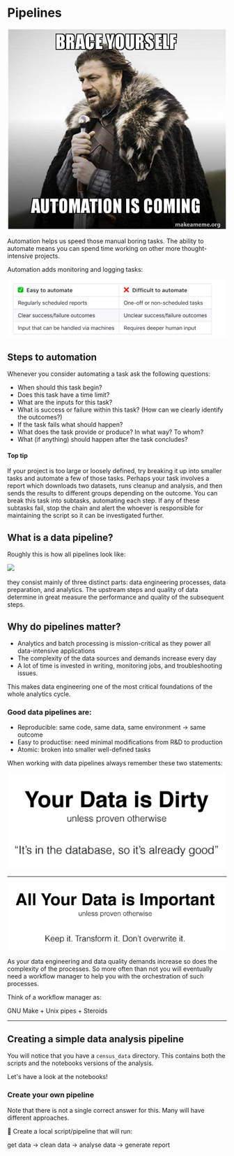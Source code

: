 # Pipelines

![](_static/automation1.jpg)

Automation helps us speed those manual boring tasks. The ability to automate means you can spend time working on other more thought-intensive projects.

Automation adds monitoring and logging tasks:



![](_static/automate.png)

## Steps to automation

Whenever you consider automating a task ask the following questions:
- When should this task begin?
- Does this task have a time limit?
- What are the inputs for this task?
- What is success or failure within this task? (How can we clearly identify the outcomes?)
- If the task fails what should happen?
- What does the task provide or produce? In what way? To whom?
- What (if anything) should happen after the task concludes?

<div class="alert alert-primary">
  <h4> Top tip </h4>
  If your project is too large or loosely defined, try breaking it up into smaller tasks and automate a few of those tasks. Perhaps your task involves a report which downloads two datasets, runs cleanup and analysis, and then sends the results to different groups depending on the outcome. 
  You can break this task into subtasks, automating each step. If any of these subtasks fail, stop the chain and alert the whoever is responsible for maintaining the script so it can be investigated further.
</div>

## What is a data pipeline?

Roughly this is how all pipelines look like:

![](https://i1.wp.com/datapipesoft.com/wp-content/uploads/2017/05/data-pipeline.png?fit=651%2C336&ssl=1)

they consist mainly of three distinct parts: data engineering processes, data preparation, and analytics. The upstream steps and quality of data determine in great measure the performance and quality of the subsequent steps.

## Why do pipelines matter?

- Analytics and batch processing is mission-critical as they power all data-intensive applications
- The complexity of the data sources and demands increase every day
- A lot of time is invested in writing, monitoring jobs, and troubleshooting issues.

This makes data engineering one of the most critical foundations of the whole analytics cycle.

### Good data pipelines are:

- Reproducible: same code, same data, same environment -> same outcome
- Easy to productise: need minimal modifications from R&D to production
- Atomic: broken into smaller well-defined tasks

When working with data pipelines always remember these two statements:


![](_static/gooddata.png)

---

![](_static/gooddata1.png)

As your data engineering and data quality demands increase so does the complexity of the processes. So more often than not you will eventually need a workflow manager to help you with the orchestration of such processes.

<div class="alert alert-custom">
Think of a workflow manager as:

GNU Make + Unix pipes + Steroids
</div>


---

## Creating a simple data analysis pipeline

You will notice that you have a `census_data` directory. This contains both the scripts and the notebooks versions of the analysis.

Let's have a look at the notebooks!


### Create your own pipeline

Note that there is not a single correct answer for this. Many will have different approaches. 

🚦 Create a local script/pipeline that will run:

get data  -> clean data -> analyse data -> generate report


